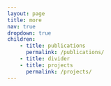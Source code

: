 ```yaml
---
layout: page
title: more
nav: true
dropdown: true
children:
    - title: publications
      permalink: /publications/
    - title: divider
    - title: projects
      permalink: /projects/
---
```

